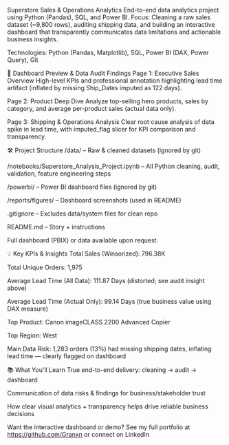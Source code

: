 Superstore Sales & Operations Analytics
End-to-end data analytics project using Python (Pandas), SQL, and Power BI.
Focus: Cleaning a raw sales dataset (~9,800 rows), auditing shipping data, and building an interactive dashboard that transparently communicates data limitations and actionable business insights.

Technologies:
Python (Pandas, Matplotlib), SQL, Power BI (DAX, Power Query), Git

🚀 Dashboard Preview & Data Audit Findings
Page 1: Executive Sales Overview
High-level KPIs and professional annotation highlighting lead time artifact (inflated by missing Ship_Dates imputed as 122 days).

Page 2: Product Deep Dive
Analyze top-selling hero products, sales by category, and average per-product sales (actual data only).

Page 3: Shipping & Operations Analysis
Clear root cause analysis of data spike in lead time, with imputed_flag slicer for KPI comparison and transparency.

🛠️ Project Structure
/data/ – Raw & cleaned datasets (ignored by git)

/notebooks/Superstore_Analysis_Project.ipynb – All Python cleaning, audit, validation, feature engineering steps

/powerbi/ – Power BI dashboard files (ignored by git)

/reports/figures/ – Dashboard screenshots (used in README)

.gitignore – Excludes data/system files for clean repo

README.md – Story + instructions

Full dashboard (PBIX) or data available upon request.

💡 Key KPIs & Insights
Total Sales (Winsorized): 796.38K

Total Unique Orders: 1,975

Average Lead Time (All Data): 111.87 Days (distorted; see audit insight above)

Average Lead Time (Actual Only): 99.14 Days (true business value using DAX measure)

Top Product: Canon imageCLASS 2200 Advanced Copier

Top Region: West

Main Data Risk: 1,283 orders (13%) had missing shipping dates, inflating lead time — clearly flagged on dashboard

📚 What You'll Learn
True end-to-end delivery: cleaning → audit → dashboard

Communication of data risks & findings for business/stakeholder trust

How clear visual analytics + transparency helps drive reliable business decisions

Want the interactive dashboard or demo?
See my full portfolio at https://github.com/Granxn or connect on LinkedIn
